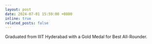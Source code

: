 ```yaml
---
layout: post
date: 2024-07-01 15:59:00 +0800
inline: true
related_posts: false
---
```


Graduated from IIIT Hyderabad with a Gold Medal for Best All-Rounder.